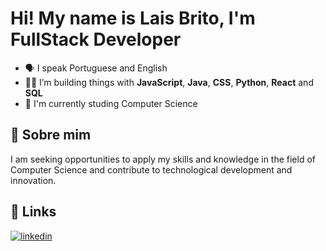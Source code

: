 
#  Hi! My name is Lais Brito, I'm FullStack Developer 

  - 🗣️ I speak Portuguese and English 
  - 👩‍💻  I’m building things with **JavaScript**, **Java**, **CSS**, **Python**, **React** and **SQL**
  - 🧠 I'm currently studing Computer Science


## 🚀 Sobre mim
 I am seeking opportunities to apply my skills and knowledge in the field of Computer Science and contribute to technological development and innovation.



## 🔗 Links

[![linkedin](https://img.shields.io/badge/linkedin-0A66C2?style=for-the-badge&logo=linkedin&logoColor=white)](https://www.linkedin.com/in/laisbrito1/)


